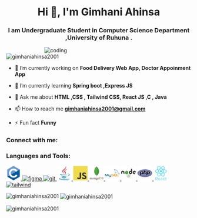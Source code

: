 <h1 align="center">Hi 👋, I'm Gimhani Ahinsa</h1>
<h3 align="center">I am Undergraduate Student in Computer Science Department ,University of Ruhuna .</h3>

<img align="right" width="400" alt="coding" src="https://img.freepik.com/free-vector/cute-girl-hacker-operating-laptop-cartoon-vector-icon-illustration-people-technology-isolated-flat_138676-9487.jpg?t=st=1736055119~exp=1736058719~hmac=fc78ee57a5c97043678f1d452430429b8bad984efbd9edc218da09c381cc5c0d&w=740 " >

<p align="left"> <img src="https://komarev.com/ghpvc/?username=gimhaniahinsa2001&label=Profile%20views&color=0e75b6&style=flat" alt="gimhaniahinsa2001" /> </p>

- 🔭 I’m currently working on **Food Delivery Web App, Doctor Appoinment App**

- 🌱 I’m currently learning **Spring boot ,Express JS**

- 💬 Ask me about **HTML ,CSS , Tailwind CSS, React JS ,C , Java**

- 📫 How to reach me **gimhaniahinsa2001@gmail.com**

- ⚡ Fun fact **Funny**

<h3 align="left">Connect with me:</h3>
<p align="left">
</p>

<h3 align="left">Languages and Tools:</h3>
<p align="left"> <a href="https://www.cprogramming.com/" target="_blank" rel="noreferrer"> <img src="https://raw.githubusercontent.com/devicons/devicon/master/icons/c/c-original.svg" alt="c" width="40" height="40"/> </a> <a href="https://www.figma.com/" target="_blank" rel="noreferrer"> <img src="https://www.vectorlogo.zone/logos/figma/figma-icon.svg" alt="figma" width="40" height="40"/> </a> <a href="https://git-scm.com/" target="_blank" rel="noreferrer"> <img src="https://www.vectorlogo.zone/logos/git-scm/git-scm-icon.svg" alt="git" width="40" height="40"/> </a> <a href="https://www.java.com" target="_blank" rel="noreferrer"> <img src="https://raw.githubusercontent.com/devicons/devicon/master/icons/java/java-original.svg" alt="java" width="40" height="40"/> </a> <a href="https://developer.mozilla.org/en-US/docs/Web/JavaScript" target="_blank" rel="noreferrer"> <img src="https://raw.githubusercontent.com/devicons/devicon/master/icons/javascript/javascript-original.svg" alt="javascript" width="40" height="40"/> </a> <a href="https://www.mongodb.com/" target="_blank" rel="noreferrer"> <img src="https://raw.githubusercontent.com/devicons/devicon/master/icons/mongodb/mongodb-original-wordmark.svg" alt="mongodb" width="40" height="40"/> </a> <a href="https://www.mysql.com/" target="_blank" rel="noreferrer"> <img src="https://raw.githubusercontent.com/devicons/devicon/master/icons/mysql/mysql-original-wordmark.svg" alt="mysql" width="40" height="40"/> </a> <a href="https://nodejs.org" target="_blank" rel="noreferrer"> <img src="https://raw.githubusercontent.com/devicons/devicon/master/icons/nodejs/nodejs-original-wordmark.svg" alt="nodejs" width="40" height="40"/> </a> <a href="https://www.php.net" target="_blank" rel="noreferrer"> <img src="https://raw.githubusercontent.com/devicons/devicon/master/icons/php/php-original.svg" alt="php" width="40" height="40"/> </a> <a href="https://reactjs.org/" target="_blank" rel="noreferrer"> <img src="https://raw.githubusercontent.com/devicons/devicon/master/icons/react/react-original-wordmark.svg" alt="react" width="40" height="40"/> </a> <a href="https://tailwindcss.com/" target="_blank" rel="noreferrer"> <img src="https://www.vectorlogo.zone/logos/tailwindcss/tailwindcss-icon.svg" alt="tailwind" width="40" height="40"/> </a> </p>

<p><img align="left" src="https://github-readme-stats.vercel.app/api/top-langs?username=gimhaniahinsa2001&show_icons=true&locale=en&layout=compact" alt="gimhaniahinsa2001" /></p>

<p>&nbsp;<img align="center" src="https://github-readme-stats.vercel.app/api?username=gimhaniahinsa2001&show_icons=true&locale=en" alt="gimhaniahinsa2001" /></p>

<p><img align="center" src="https://github-readme-streak-stats.herokuapp.com/?user=gimhaniahinsa2001&" alt="gimhaniahinsa2001" /></p>
